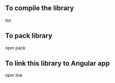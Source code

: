 ## To compile the library 

tsc

## To pack library

npm pack

##  To link this library to Angular app
npm link